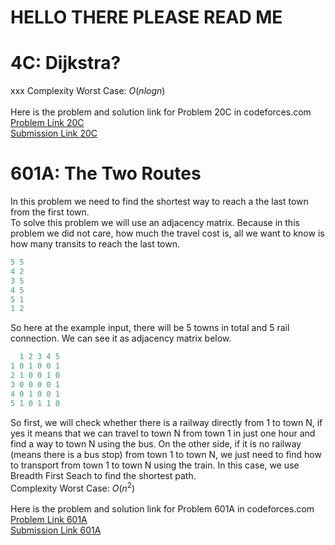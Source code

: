 # HELLO THERE PLEASE READ ME

# 4C: Dijkstra?
xxx
Complexity Worst Case: *O*(*nlogn*)<br>
<br>
Here is the problem and solution link for Problem 20C in codeforces.com <br>
[Problem Link 20C](http://codeforces.com/problemset/problem/20/C) <br>
[Submission Link 20C]() <br>

# 601A: The Two Routes
In this problem we need to find the shortest way to reach a the last town from the first town. <br>
To solve this problem we will use an adjacency matrix. Because in this problem we did not care, how much the travel cost is, all we want to know is how many transits to reach the last town. <br>
```Java
5 5
4 2
3 5
4 5
5 1
1 2
```
So here at the example input, there will be 5 towns in total and 5 rail connection. We can see it as adjacency matrix below.
```Java
  1 2 3 4 5
1 0 1 0 0 1
2 1 0 0 1 0
3 0 0 0 0 1
4 0 1 0 0 1
5 1 0 1 1 0
```
So first, we will check whether there is a railway directly from 1 to town N, if yes it means that we can travel to town N from town 1 in just one hour and find a way to town N using the bus. On the other side, if it is no railway (means there is a bus stop) from town 1 to town N, we just need to find how to transport from town 1 to town N using the train. In this case, we use Breadth First Seach to find the shortest path. <br>
Complexity Worst Case: *O*(*n*<sup>2</sup>)<br>
<br>
Here is the problem and solution link for Problem 601A in codeforces.com <br>
[Problem Link 601A](http://codeforces.com/problemset/problem/601/A) <br>
[Submission Link 601A](http://codeforces.com/contest/601/submission/45582762) <br>
